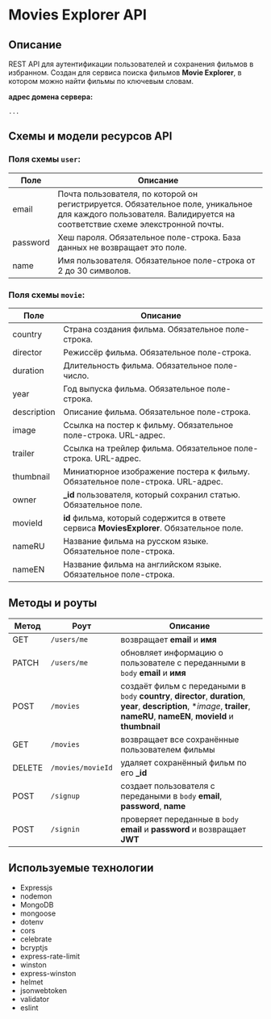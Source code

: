 # Movies Explorer API

## Описание

REST API для аутентификации пользователей и сохранения фильмов в избранном. Создан для сервиса поиска фильмов **Movie Explorer**, в котором можно найти фильмы по ключевым словам.

**адрес домена сервера:**

`...`

## Схемы и модели ресурсов API

### Поля схемы `user`:

Поле | Описание
-----|------------
email | Почта пользователя, по которой он регистрируется. Обязательное поле, уникальное для каждого пользователя. Валидируется на соответствие схеме элекстронной почты.
password | Хеш пароля. Обязательное поле-строка. База данных не возвращает это поле.
name | Имя пользователя. Обязательное поле-строка от 2 до 30 символов.

### Поля схемы `movie`:

Поле | Описание
-----|------------
country | Страна создания фильма. Обязательное поле-строка.
director | Режиссёр фильма. Обязательное поле-строка.
duration | Длительность фильма. Обязательное поле-число.
year | Год выпуска фильма. Обязательное поле-строка.
description | Описание фильма. Обязательное поле-строка.
image | Cсылка на постер к фильму. Обязательное поле-строка. URL-адрес.
trailer | Cсылка на трейлер фильма. Обязательное поле-строка. URL-адрес.
thumbnail | Миниатюрное изображение постера к фильму. Обязательное поле-строка. URL-адрес.
owner | **_id** пользователя, который сохранил статью. Обязательное поле.
movieId | **id** фильма, который содержится в ответе сервиса **MoviesExplorer**. Обязательное поле.
nameRU | Название фильма на русском языке. Обязательное поле-строка.
nameEN | Название фильма на английском языке. Обязательное поле-строка.

## Методы и роуты

Метод | Роут | Описание
----- |------|---------
GET | `/users/me` | возвращает **email** и **имя**
PATCH | `/users/me` | обновляет информацию о пользователе с переданными в `body` **email** и **имя**
POST | `/movies` | создаёт фильм с передаными в `body` **country**, **director**, **duration**, **year**, **description**, **image*, **trailer**, **nameRU**, **nameEN**, **movieId** и **thumbnail**
GET | `/movies` | возвращает все сохранённые пользователем фильмы
DELETE | `/movies/movieId` | удаляет сохранённый фильм по его **_id**
POST | `/signup` | создает пользователя с передаными в `body` **email**, **password**, **name**
POST | `/signin` | проверяет переданные в `body` **email** и **password** и возвращает **JWT**
## Используемые технологии 

* Expressjs
* nodemon
* MongoDB
* mongoose
* dotenv
* cors
* celebrate
* bcryptjs
* express-rate-limit
* winston
* express-winston
* helmet
* jsonwebtoken
* validator
* eslint
